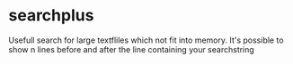 # searchplus
Usefull search for large textfliles which not fit into memory. It's possible to show n lines before and after the line containing your searchstring
